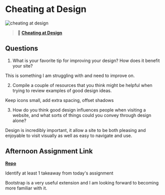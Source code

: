 # Cheating at Design

![cheating at design](https://bcw.blob.core.windows.net/public/img/courses/5247609446691139)

> **📖 [Cheating at Design](https://codeworksacademy.com/fs-student-guide/resources/wk1/04-Cheating-at-Design)**

## Questions

1. What is your favorite tip for improving your design? How does it benefit your site?

This is something I am struggling with and need to improve on.

2. Compile a couple of resources that you think might be helpful when trying to review examples of good design ideas.

Keep icons small, add extra spacing, offset shadows

3. How do you think good design influences people when visiting a website, and what sorts of things could you convey through design alone?

Design is incredibly important, it allow a site to be both pleasing and enjoyable to visit visually as well as easy to navigate and use.

## Afternoon Assignment Link

**[Repo](https://iangrell.github.io/clone-site/)**

Identify at least 1 takeaway from today's assignment

Bootstrap is a very useful extension and I am looking forward to becoming more familiar with it.
